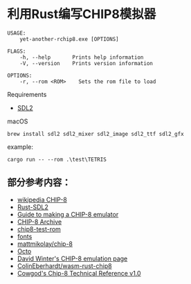 # 利用Rust编写CHIP8模拟器

```
USAGE:
    yet-another-rchip8.exe [OPTIONS]

FLAGS:
    -h, --help       Prints help information
    -V, --version    Prints version information

OPTIONS:
    -r, --rom <ROM>    Sets the rom file to load
```

Requirements 
- [SDL2](https://github.com/Rust-SDL2/rust-sdl2#requirements)

macOS
```
brew install sdl2 sdl2_mixer sdl2_image sdl2_ttf sdl2_gfx
```

example:

```
cargo run -- --rom .\test\TETRIS
```

## 部分参考内容：

- [wikipedia CHIP-8](https://en.wikipedia.org/wiki/CHIP-8)
- [Rust-SDL2](https://github.com/Rust-SDL2/rust-sdl2)
- [Guide to making a CHIP-8 emulator](https://tobiasvl.github.io/blog/write-a-chip-8-emulator)
- [CHIP-8 Archive](https://johnearnest.github.io/chip8Archive/)
- [chip8-test-rom](https://github.com/corax89/chip8-test-rom)
- [fonts](https://github.com/mattmikolay/chip-8/issues/3)
- [mattmikolay/chip-8](https://github.com/mattmikolay/chip-8)
- [Octo](https://internet-janitor.itch.io/octo)
- [David Winter's CHIP-8 emulation page](http://www.pong-story.com/chip8/)
- [ColinEberhardt/wasm-rust-chip8](https://github.com/ColinEberhardt/wasm-rust-chip8)
- [Cowgod's Chip-8 Technical Reference v1.0](http://devernay.free.fr/hacks/chip8/C8TECH10.HTM)
